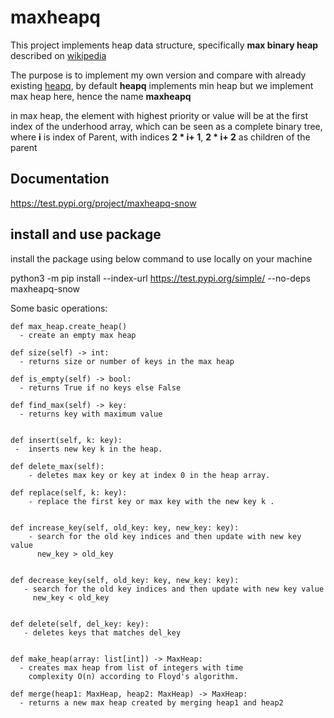 # maxheapq

This project implements heap data structure, specifically **max binary heap** described on [wikipedia](https://en.wikipedia.org/wiki/Binary_heap#Building_a_heap)

The purpose is to implement my own version and compare with 
already existing [heapq](https://docs.python.org/3/library/heapq.html), by default **heapq** implements min heap but we implement max heap here, hence the name **maxheapq**


in max heap, the element with highest priority or value will be at the first index of the underhood array, which can be seen as a complete binary tree, where **i** is index of Parent, with indices **2 * i+ 1**, **2 * i+ 2** as children of the parent

## Documentation
https://test.pypi.org/project/maxheapq-snow


## install and use package

install the package using below command to use locally on your machine

python3 -m pip install --index-url https://test.pypi.org/simple/ --no-deps maxheapq-snow


Some basic operations:

    def max_heap.create_heap()
      - create an empty max heap 

    def size(self) -> int:
      - returns size or number of keys in the max heap

    def is_empty(self) -> bool:
      - returns True if no keys else False

    def find_max(self) -> key:
      - returns key with maximum value


    def insert(self, k: key):
     -  inserts new key k in the heap.

    def delete_max(self):
        - deletes max key or key at index 0 in the heap array.

    def replace(self, k: key):
        - replace the first key or max key with the new key k .


    def increase_key(self, old_key: key, new_key: key):
        - search for the old key indices and then update with new key value
          new_key > old_key


    def decrease_key(self, old_key: key, new_key: key):
       - search for the old key indices and then update with new key value
         new_key < old_key


    def delete(self, del_key: key):
       - deletes keys that matches del_key


    def make_heap(array: list[int]) -> MaxHeap:
      - creates max heap from list of integers with time
        complexity O(n) according to Floyd's algorithm.

    def merge(heap1: MaxHeap, heap2: MaxHeap) -> MaxHeap:
      - returns a new max heap created by merging heap1 and heap2






